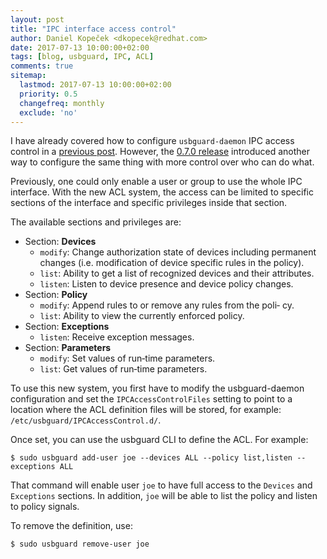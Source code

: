 ```yaml
---
layout: post
title: "IPC interface access control"
author: Daniel Kopeček <dkopecek@redhat.com>
date: 2017-07-13 10:00:00+02:00
tags: [blog, usbguard, IPC, ACL]
comments: true
sitemap:
  lastmod: 2017-07-13 10:00:00+02:00
  priority: 0.5
  changefreq: monthly
  exclude: 'no'
---
```


I have already covered how to configure `usbguard-daemon` IPC access control in a [previous post](https://usbguard.github.io//blog/2015/IPC-Access-Control).
However, the [0.7.0 release](https://github.com/dkopecek/usbguard/releases/tag/usbguard-0.7.0) introduced another way to configure the same thing with more control over who can do what.

Previously, one could only enable a user or group to use the whole IPC interface.
With the new ACL system, the access can be limited to specific sections of the interface and specific privileges inside that section.

The available sections and privileges are:

 * Section: **Devices**
    * `modify`: Change authorization  state  of  devices  including
permanent  changes (i.e. modification of device specific rules in
the policy).
    * `list`: Ability to get a list of recognized devices and their
attributes.
    * `listen`: Listen  to  device  presence  and  device  policy
changes.
 * Section: **Policy**
    * `modify`: Append rules to or remove any rules from the  poli‐
cy.
    * `list`: Ability to view the currently enforced policy.
 * Section: **Exceptions**
    * `listen`: Receive exception messages.
 * Section: **Parameters**
    * `modify`: Set values of run‐time parameters.
    * `list`: Get values of run‐time parameters.

To use this new system, you first have to modify the usbguard-daemon configuration and set the `IPCAccessControlFiles` setting to point to a location where the ACL definition files will be stored, for example: `/etc/usbguard/IPCAccessControl.d/`.

Once set, you can use the usbguard CLI to define the ACL. For example:

    $ sudo usbguard add-user joe --devices ALL --policy list,listen --exceptions ALL

That command will enable user `joe` to have full access to the `Devices` and `Exceptions` sections. In addition, `joe` will be able to list the policy and listen to policy signals.

To remove the definition, use:

    $ sudo usbguard remove-user joe


